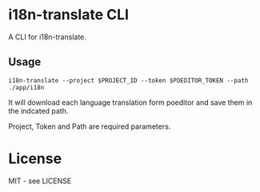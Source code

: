 # i18n-translate CLI

A CLI for i18n-translate.

## Usage

```
i18n-translate --project $PROJECT_ID --token $POEDITOR_TOKEN --path ./app/i18n

```

It will download each language translation form poeditor and save them in the indcated path.

Project, Token and Path are required parameters.

# License

MIT - see LICENSE

